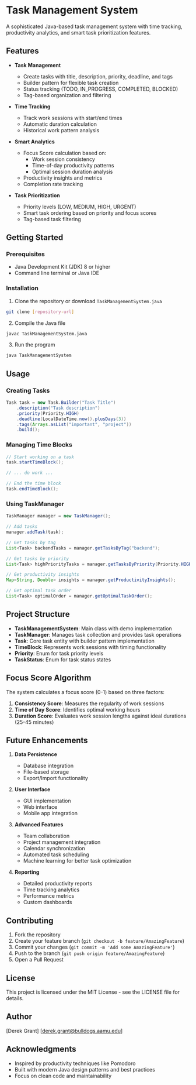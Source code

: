 # Task Management System

A sophisticated Java-based task management system with time tracking, productivity analytics, and smart task prioritization features.

## Features

- **Task Management**
  - Create tasks with title, description, priority, deadline, and tags
  - Builder pattern for flexible task creation
  - Status tracking (TODO, IN_PROGRESS, COMPLETED, BLOCKED)
  - Tag-based organization and filtering

- **Time Tracking**
  - Track work sessions with start/end times
  - Automatic duration calculation
  - Historical work pattern analysis

- **Smart Analytics**
  - Focus Score calculation based on:
    - Work session consistency
    - Time-of-day productivity patterns
    - Optimal session duration analysis
  - Productivity insights and metrics
  - Completion rate tracking

- **Task Prioritization**
  - Priority levels (LOW, MEDIUM, HIGH, URGENT)
  - Smart task ordering based on priority and focus scores
  - Tag-based task filtering

## Getting Started

### Prerequisites
- Java Development Kit (JDK) 8 or higher
- Command line terminal or Java IDE

### Installation

1. Clone the repository or download `TaskManagementSystem.java`
```bash
git clone [repository-url]
```

2. Compile the Java file
```bash
javac TaskManagementSystem.java
```

3. Run the program
```bash
java TaskManagementSystem
```

## Usage

### Creating Tasks
```java
Task task = new Task.Builder("Task Title")
    .description("Task description")
    .priority(Priority.HIGH)
    .deadline(LocalDateTime.now().plusDays(3))
    .tags(Arrays.asList("important", "project"))
    .build();
```

### Managing Time Blocks
```java
// Start working on a task
task.startTimeBlock();

// ... do work ...

// End the time block
task.endTimeBlock();
```

### Using TaskManager
```java
TaskManager manager = new TaskManager();

// Add tasks
manager.addTask(task);

// Get tasks by tag
List<Task> backendTasks = manager.getTasksByTag("backend");

// Get tasks by priority
List<Task> highPriorityTasks = manager.getTasksByPriority(Priority.HIGH);

// Get productivity insights
Map<String, Double> insights = manager.getProductivityInsights();

// Get optimal task order
List<Task> optimalOrder = manager.getOptimalTaskOrder();
```

## Project Structure

- **TaskManagementSystem**: Main class with demo implementation
- **TaskManager**: Manages task collection and provides task operations
- **Task**: Core task entity with builder pattern implementation
- **TimeBlock**: Represents work sessions with timing functionality
- **Priority**: Enum for task priority levels
- **TaskStatus**: Enum for task status states

## Focus Score Algorithm

The system calculates a focus score (0-1) based on three factors:

1. **Consistency Score**: Measures the regularity of work sessions
2. **Time of Day Score**: Identifies optimal working hours
3. **Duration Score**: Evaluates work session lengths against ideal durations (25-45 minutes)

## Future Enhancements

1. **Data Persistence**
   - Database integration
   - File-based storage
   - Export/Import functionality

2. **User Interface**
   - GUI implementation
   - Web interface
   - Mobile app integration

3. **Advanced Features**
   - Team collaboration
   - Project management integration
   - Calendar synchronization
   - Automated task scheduling
   - Machine learning for better task optimization

4. **Reporting**
   - Detailed productivity reports
   - Time tracking analytics
   - Performance metrics
   - Custom dashboards

## Contributing

1. Fork the repository
2. Create your feature branch (`git checkout -b feature/AmazingFeature`)
3. Commit your changes (`git commit -m 'Add some AmazingFeature'`)
4. Push to the branch (`git push origin feature/AmazingFeature`)
5. Open a Pull Request

## License

This project is licensed under the MIT License - see the LICENSE file for details.

## Author

[Derek Grant]
[derek.grant@bulldogs.aamu.edu]

## Acknowledgments

- Inspired by productivity techniques like Pomodoro
- Built with modern Java design patterns and best practices
- Focus on clean code and maintainability
